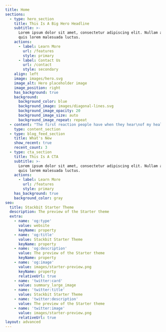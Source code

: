 ```yaml
---
title: Home
sections:
  - type: hero_section
    title: This Is A Big Hero Headline
    subtitle: >-
      Lorem ipsum dolor sit amet, consectetur adipiscing elit. Nullam a metus
      quis lorem malesuada luctus.
    actions:
      - label: Learn More
        url: /features
        style: primary
      - label: Contact Us
        url: /contact
        style: secondary
    align: left
    image: images/hero.svg
    image_alt: Hero placeholder image
    image_position: right
    has_background: true
    background:
      background_color: blue
      background_image: images/diagonal-lines.svg
      background_image_opacity: 20
      background_image_size: auto
      background_image_repeat: repeat
  - content: "The first reaction people have when they hear\nof my healing methods is skepticism. But, that soon changes after their\nfirst treatment.\n\n## What happens?\n\n*   Almost instant pain relief\n\n*   They\_feel lighter.\n\n*   They feel a warming\_flowing\_through them.\n\n#### \"Healing has begun\"\n\nSome people's problems disappear immediately.Some problems take a little longer, but disappear they will.... **money back guarantee**.\n\n## No Problem is Too Advanced\n\nHealth problems treated successfully\_include:\n\n*   Addiction\n\n*   Diabetes\n\n*   Asthma\n\n*   Eczema\n\n*   Joint problems\n\n*   Cancer\n\n*   Depression\n\n*   Heart and blood pressure problems\n\n*   Pain relief\n\n*   And many other ailments with amazing success\n\n*   Animals and pets get excellent results with this form of treatment.\n\nClick on testimonials and videos for reviews of people that have\_had this treatment.\n"
    type: content_section
  - type: blog_feed_section
    title: What's New
    show_recent: true
    recent_count: 3
  - type: cta_section
    title: This Is A CTA
    subtitle: >-
      Lorem ipsum dolor sit amet, consectetur adipiscing elit. Nullam a metus
      quis lorem malesuada luctus.
    actions:
      - label: Learn More
        url: /features
        style: primary
    has_background: true
    background_color: gray
seo:
  title: Stackbit Starter Theme
  description: The preview of the Starter theme
  extra:
    - name: 'og:type'
      value: website
      keyName: property
    - name: 'og:title'
      value: Stackbit Starter Theme
      keyName: property
    - name: 'og:description'
      value: The preview of the Starter theme
      keyName: property
    - name: 'og:image'
      value: images/starter-preview.png
      keyName: property
      relativeUrl: true
    - name: 'twitter:card'
      value: summary_large_image
    - name: 'twitter:title'
      value: Stackbit Starter Theme
    - name: 'twitter:description'
      value: The preview of the Starter theme
    - name: 'twitter:image'
      value: images/starter-preview.png
      relativeUrl: true
layout: advanced
---
```


